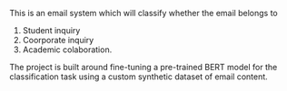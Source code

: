 This is an email system which will classify whether the email belongs to 
1. Student inquiry 
2. Coorporate inquiry 
3. Academic colaboration.

The project is built around fine-tuning a pre-trained BERT model for the classification task using a custom synthetic dataset of email content.  
